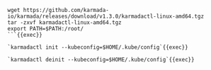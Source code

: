 ```
wget https://github.com/karmada-io/karmada/releases/download/v1.3.0/karmadactl-linux-amd64.tgz
tar -zxvf karmadactl-linux-amd64.tgz
export PATH=$PATH:/root/
```{{exec}}

`karmadactl init --kubeconfig=$HOME/.kube/config`{{exec}}

`karmadactl deinit --kubeconfig=$HOME/.kube/config`{{exec}}